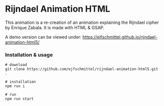 # Rijndael Animation HTML

This animation is a re-creation of an animation explaining the Rijndael cipher by Enrique Zabala. It is made with HTML & GSAP.

A demo version can be viewed under: https://ejfschmittel.github.io/rijndael-animation-html5/

### Installation & usage

```
# download
git clone https://github.com/ejfschmittel/rijndael-animation-html5.git .

# installation
npm run i 

# run
npm run start

```
